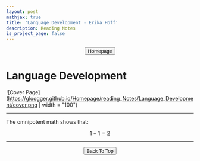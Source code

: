```yaml
---
layout: post
mathjax: true
title: 'Language Development - Erika Hoff'
description: Reading Notes
is_project_page: false
---
```



<p style="text-align:center;">
<button type="button" onclick="window.location.href='index.html';">Homepage</button>
</p>

# Language Development
![Cover Page](https://gloogger.github.io/Homepage/reading_Notes/Language_Development/cover.png | width = "100")


***
The omnipotent math shows that:

$$
1+1 = 2
$$
***

<p style="text-align:center;">
<button type="button" onclick="window.location.href='#top';">Back To Top</button>
<p>
